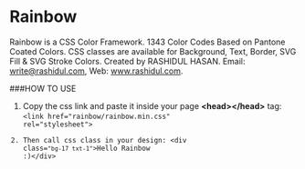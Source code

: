 # Rainbow
Rainbow is a CSS Color Framework. 1343 Color Codes Based on Pantone Coated Colors. CSS classes are available for Background, Text, Border, SVG Fill & SVG Stroke Colors. Created by RASHIDUL HASAN. Email: write@rashidul.com, Web: www.rashidul.com.

###HOW TO USE
1. Copy the css link and paste it inside your page **&lt;head&gt;&lt;/head&gt;** tag: <code class="html">&lt;link href=&quot;rainbow/rainbow.min.css&quot; rel=&quot;stylesheet&quot;&gt;
2. Then call css class in your design: &lt;div class=<code class="html">&quot;bg-17 txt-1&quot;</code>&gt;Hello Rainbow :)&lt;/div&gt;
